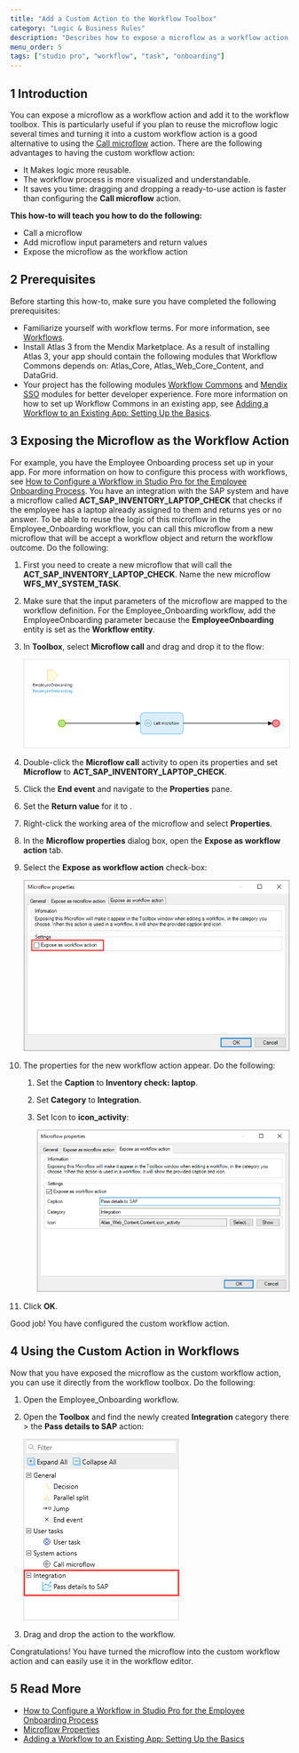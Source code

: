 ```yaml
---
title: "Add a Custom Action to the Workflow Toolbox"
category: "Logic & Business Rules"
description: "Describes how to expose a microflow as a workflow action in Mendix Studio Pro."
menu_order: 5
tags: ["studio pro", "workflow", "task", "onboarding"]
---
```


## 1 Introduction 

You can expose a microflow as a workflow action and add it to the workflow toolbox. This is particularly useful if you plan to reuse the microflow logic several times and turning it into a custom workflow action is a good alternative to using the [Call microflow](/refguide/call-microflow) action. There are the following advantages to having the custom workflow action: 

* It Makes logic more reusable.
* The workflow process is more visualized and understandable.
* It saves you time: dragging and dropping a ready-to-use action is faster than configuring the **Call microflow** action.  

**This how-to will teach you how to do the following:**

* Call a microflow
* Add microflow input parameters and return values
* Expose the microflow as the workflow action

## 2 Prerequisites

Before starting this how-to, make sure you have completed the following prerequisites:

* Familiarize yourself with workflow terms. For more information, see [Workflows](/refguide/workflows). 
* Install Atlas 3 from the Mendix Marketplace. As a result of installing Atlas 3, your app should contain the following modules that Workflow Commons depends on: Atlas_Core, Atlas_Web_Core_Content, and DataGrid.
* Your project has the following modules [Workflow Commons](https://marketplace.mendix.com/link/component/117066) and [Mendix SSO](https://marketplace.mendix.com/link/component/117212) modules for better developer experience. Fore more information on how to set up Workflow Commons in an existing app, see [Adding a Workflow to an Existing App: Setting Up the Basics](/refguide/workflow-setting-up-app).

## 3 Exposing the Microflow as the Workflow Action

For example, you have the Employee Onboarding process set up in your app. For more information on how to configure this process with workflows, see [How to Configure a Workflow in Studio Pro for the Employee Onboarding Process](workflow-how-to-configure). You have an integration with the SAP system and have a microflow called **ACT_SAP_INVENTORY_LAPTOP_CHECK** that checks if the employee has a laptop already assigned to them and returns yes or no answer. To be able to reuse the logic of this microflow in the Employee_Onboarding workflow, you can call this microflow from a new microflow that will be accept a workflow object and return the workflow outcome. Do the following:

1. First you need to create a new microflow that will call the **ACT_SAP_INVENTORY_LAPTOP_CHECK**. Name the new microflow **WFS_MY_SYSTEM_TASK**.

2. Make sure that the input parameters of the microflow are mapped to the workflow definition. For the Employee_Onboarding workflow, add the EmployeeOnboarding parameter because the **EmployeeOnboarding** entity is set as the **Workflow entity**. 

3. In **Toolbox**, select **Microflow call** and drag and drop it to the flow:

    ![Microflow call action](attachments/add-action-to-workflow-toolbox/microflow-call.png)

4. Double-click the **Microflow call** activity to open its properties and set **Microflow** to **ACT_SAP_INVENTORY_LAPTOP_CHECK**.

5. Click the **End event** and navigate to the **Properties** pane.

6. Set the **Return value** for it to .

7. Right-click the working area of the microflow and select **Properties**.

8. In the **Microflow properties** dialog box, open the **Expose as workflow action** tab.

9. Select the **Expose as workflow action** check-box:

    ![Expose as Workflow Action](attachments/add-action-to-workflow-toolbox/expose-as-workflow-action.png)

10. The properties for the new workflow action appear. Do the following:

    1. Set the **Caption** to **Inventory check: laptop**.

    2. Set **Category** to **Integration**.

    3. Set Icon to **icon_activity**:

        ![Expose as Workflow Action Settings](attachments/add-action-to-workflow-toolbox/expose-as-workflow-action-properties.png)

11. Click **OK**.

Good job! You have configured the custom workflow action.

## 4 Using the Custom Action in Workflows

Now that you have exposed the microflow as the custom workflow action, you can use it directly from the workflow toolbox. Do the following:

1. Open the Employee_Onboarding workflow.

2. Open the **Toolbox** and find the newly created **Integration** category there > the **Pass details to SAP** action:

    ![Workflow Toolbox](attachments/add-action-to-workflow-toolbox/workflow-toolbox.png)

3. Drag and drop the action to the workflow.

Congratulations! You have turned the microflow into the custom workflow action and can easily use it in the workflow editor.

## 5 Read More

* [How to Configure a Workflow in Studio Pro for the Employee Onboarding Process](workflow-how-to-configure)
* [Microflow Properties](/refguide/microflow)
* [Adding a Workflow to an Existing App: Setting Up the Basics](/refguide/workflow-setting-up-app)